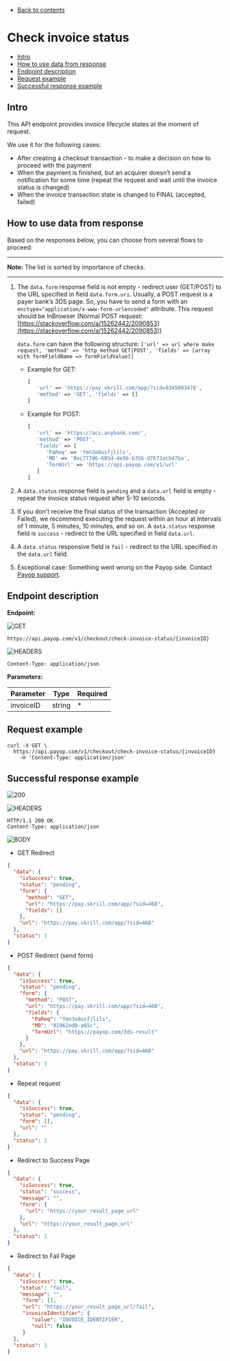 * [Back to contents](../Readme.md#contents)

# Check invoice status

* [Intro](#intro)
* [How to use data from response](#how-to-use-data-from-response)
* [Endpoint description](#endpoint-description)
* [Request example](#request-example)
* [Successful response example](#successful-response-example)

## Intro

This API endpoint provides invoice lifecycle states at the moment of request.

We use it for the following cases:

* After creating a checkout transaction - to make a decision on how to proceed with the payment
* When the payment is finished, but an acquirer doesn’t send a notification for some time (repeat the request and wait
  until the invoice status is changed)
* When the invoice transaction state is changed to FINAL (accepted, failed)

## How to use data from response

Based on the responses below, you can choose from several flows to proceed:

----

**Note:** The list is sorted by importance of checks.

----

1. The `data.form` response field is not empty - redirect user (GET/POST) to the URL specified in field `data.form.uri`.
   Usually, a POST request is a payer bank’s 3DS page. So, you have to send a form with
   an `enctype="application/x-www-form-urlencoded"` attribute. This request should be InBrowser (Normal POST
   request: [https://stackoverflow.com/a/15262442/2090853](https://stackoverflow.com/a/15262442/2090853))

   `data.form` can have the following
   structure: `['url' => url where make request, 'method' => 'http method GET|POST', 'fields' => [array with formFieldName => formFieldValue]]`

    * Example for GET:
      ```php
      [
         'url' => 'https://pay.skrill.com/app/?sid=9345093478', 
         'method' => 'GET', 'fields' => []
      ]
      ```
    * Example for POST:
      ```php
      [
         'url' => 'https://acs.anybank.com/',
         'method' => 'POST',
         'fields' => [
            'PaReq' => 'fmn3o8usfjlils', 
            'MD' => '8ec777d6-685d-4e06-b356-d7673acb47ba', 
            'TermUrl' => 'https://api.payop.com/v1/url'
         ]
      ]
      ```
2. A `data.status` response field is `pending` and a `data.url` field is empty - repeat  the invoice status request after 5-10 seconds.
3. If you don't receive the final status of the transaction (Accepted or Failed), we recommend 
   executing the request within an hour at intervals of 1 minute, 5 minutes, 10 minutes, and so on. 
   A `data.status` response field is `success` - redirect to the URL specified in field `data.url`.
4. A `data.status` responsive field is `fail` - redirect to the URL specified in the `data.url` field.
5. Exceptional case: Something went wrong on the Payop side. Contact [Payop support](https://payop.com/en/contact-us).

## Endpoint description

**Endpoint:**

![GET](https://img.shields.io/badge/-GET-blue?style=for-the-badge)

```shell
https://api.payop.com/v1/checkout/check-invoice-status/{invoiceID}
```

![HEADERS](https://img.shields.io/badge/-Headers-yellowgreen?style=for-the-badge)

```shell
Content-Type: application/json
```

**Parameters:**

Parameter | Type   | Required |
----------|--------|----------|
invoiceID | string | *        |

## Request example

```shell
curl -X GET \
  https://api.payop.com/v1/checkout/check-invoice-status/{invoiceID}
    -H 'Content-Type: application/json'
```

## Successful response example

![200](https://img.shields.io/badge/200-OK-blue?style=for-the-badge)

![HEADERS](https://img.shields.io/badge/-Headers-yellowgreen?style=for-the-badge)

```shell
HTTP/1.1 200 OK
Content-Type: application/json
```

![BODY](https://img.shields.io/badge/-Body-blueviolet?style=for-the-badge)

* GET Redirect

```json
{
  "data": {
    "isSuccess": true,
    "status": "pending",
    "form": {
      "method": "GET",
      "url": "https://pay.skrill.com/app/?sid=468",
      "fields": []
    },
    "url": "https://pay.skrill.com/app/?sid=468"
  },
  "status": 1
}
```

* POST Redirect (send form)

```json
{
  "data": {
    "isSuccess": true,
    "status": "pending",
    "form": {
      "method": "POST",
      "url": "https://pay.skrill.com/app/?sid=468",
      "fields": {
        "PaReq": "fmn3o8usfjlils",
        "MD": "81962ed0-a65c",
        "TermUrl": "https://payop.com/3ds-result"
      }
    },
    "url": "https://pay.skrill.com/app/?sid=468"
  },
  "status": 1
}
```

* Repeat request

```json
{
  "data": {
    "isSuccess": true,
    "status": "pending",
    "form": [],
    "url": ""
  },
  "status": 1
}
```

* Redirect to Success Page

```json
{
  "data": {
    "isSuccess": true,
    "status": "success",
    "message": "",
    "form": {
      "url": "https://your_result_page_url"
    },
    "url": "https://your_result_page_url"
  },
  "status": 1
}
```

* Redirect to Fail Page

```json
{
  "data": {
    "isSuccess": true,
    "status": "fail",
    "message": "",
     "form": [],
     "url": "https://your_result_page_url/fail",
     "invoiceIdentifier": {
        "value": "INVOICE_IDENTIFIER",
        "null": false
     }
  },
  "status": 1
}
```